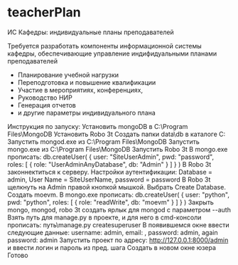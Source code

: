 # teacherPlan
ИС Кафедры: индивидуальные планы преподавателей

Требуется разработать компоненты информационной системы кафедры, обеспечивающие управление индифидуальными планами преподавателей

*  Планирование учебной нагрузки
*  Переподготовка и повышение квалификации
*  Участие в мероприятиях, конференциях,
*  Руководство НИР
*  Генерация отчетов
*  и другие параметры индивидуального плана


Инструкция по запуску:
Установить mongoDB в C:\Program Files\MongoDB
Установить Robo 3t
Создать папки data\db в каталоге C:\
Запустить mongod.exe из C:\Program Files\MongoDB
Запустить mongo.exe из C:\Program Files\MongoDB
Запустить Robo 3t
В mongo.exe прописать: db.createUser( { user: "SiteUserAdmin", pwd: "password", roles: [ { role: "UserAdminAnyDatabase", db: "Admin" } ] } )
В Robo 3t законнектиться к серверу. Настройки аутентификации: Database = admin, User Name = SiteUserName, password = password
В Robo 3t щелкнуть на Admin правой кнопкой мышкой. Выбрать Create Database. Создать moevm.
В mongo.exe прописать: db.createUser( { user: "python", pwd: "python", roles: [ { role: "readWrite", db: "moevm" } ] } )
Закрыть mongo, mongod, robo 3t
создать ярлык для mongod с параметром --auth
Взять путь для manage.py в проекте, и для него в cmd-консоли прописать: путь\manage.py createsuperuser
В появившемся окне ввести следующие данные: username: admin, email: , password: admin, again password: admin
Запустить проект по адресу: http://127.0.0.1:8000/admin и ввести логин и пароль из пред. шага
Создать в новом окне юзера
Готово



